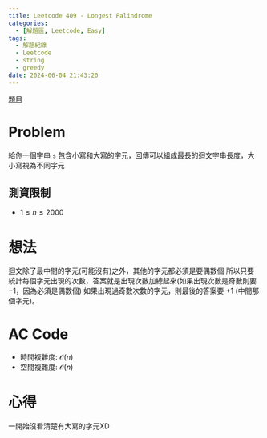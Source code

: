 ```yaml
---
title: Leetcode 409 - Longest Palindrome
categories:
  - [解題區, Leetcode, Easy]
tags:
  - 解題紀錄
  - Leetcode
  - string
  - greedy
date: 2024-06-04 21:43:20
---
```


[題目](https://leetcode.com/problems/longest-palindrome)

# Problem

給你一個字串 `s` 包含小寫和大寫的字元，回傳可以組成最長的迴文字串長度，大小寫視為不同字元

## 測資限制

- $1 \le n \le 2000$

# 想法

迴文除了最中間的字元(可能沒有)之外，其他的字元都必須是要偶數個
所以只要統計每個字元出現的次數，答案就是出現次數加總起來(如果出現次數是奇數則要 $-1$，因為必須是偶數個)
如果出現過奇數次數的字元，則最後的答案要 $+1$ (中間那個字元)。

# AC Code

<script src="https://emgithub.com/embed-v2.js?target=https%3A%2F%2Fgithub.com%2Froy4801%2Fsolved_problems%2Fblob%2Fmaster%2Fleetcode%2F409.cpp%23L18-L49&style=github&type=code&showBorder=on&showLineNumbers=on&showFileMeta=on&showFullPath=on&showCopy=on"></script>

- 時間複雜度: $\mathcal{O}(n)$
- 空間複雜度: $\mathcal{O}(n)$

<!-- # 賞析 -->


# 心得

一開始沒看清楚有大寫的字元XD
